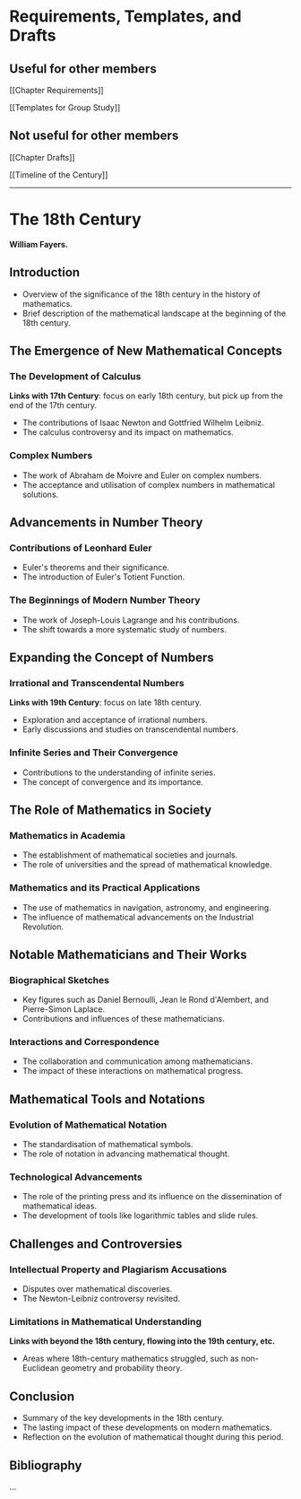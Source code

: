 # Requirements, Templates, and Drafts

## Useful for other members

[[Chapter Requirements]]

[[Templates for Group Study]]

## Not useful for other members

[[Chapter Drafts]]

[[Timeline of the Century]]

___

# The 18th Century

**William Fayers.**

## Introduction

- Overview of the significance of the 18th century in the history of mathematics.
- Brief description of the mathematical landscape at the beginning of the 18th century.

## The Emergence of New Mathematical Concepts

### The Development of Calculus

**Links with 17th Century**: focus on early 18th century, but pick up from the end of the 17th century.

- The contributions of Isaac Newton and Gottfried Wilhelm Leibniz.
- The calculus controversy and its impact on mathematics.

### Complex Numbers

- The work of Abraham de Moivre and Euler on complex numbers.
- The acceptance and utilisation of complex numbers in mathematical solutions.

## Advancements in Number Theory

### Contributions of Leonhard Euler

- Euler's theorems and their significance.
- The introduction of Euler's Totient Function.

### The Beginnings of Modern Number Theory

- The work of Joseph-Louis Lagrange and his contributions.
- The shift towards a more systematic study of numbers.

## Expanding the Concept of Numbers

### Irrational and Transcendental Numbers

**Links with 19th Century**: focus on late 18th century.

- Exploration and acceptance of irrational numbers.
- Early discussions and studies on transcendental numbers.

### Infinite Series and Their Convergence

- Contributions to the understanding of infinite series.
- The concept of convergence and its importance.

## The Role of Mathematics in Society

### Mathematics in Academia

- The establishment of mathematical societies and journals.
- The role of universities and the spread of mathematical knowledge.

### Mathematics and its Practical Applications

- The use of mathematics in navigation, astronomy, and engineering.
- The influence of mathematical advancements on the Industrial Revolution.

## Notable Mathematicians and Their Works

### Biographical Sketches

- Key figures such as Daniel Bernoulli, Jean le Rond d'Alembert, and Pierre-Simon Laplace.
- Contributions and influences of these mathematicians.

### Interactions and Correspondence

- The collaboration and communication among mathematicians.
- The impact of these interactions on mathematical progress.

## Mathematical Tools and Notations

### Evolution of Mathematical Notation

- The standardisation of mathematical symbols.
- The role of notation in advancing mathematical thought.

### Technological Advancements

- The role of the printing press and its influence on the dissemination of mathematical ideas.
- The development of tools like logarithmic tables and slide rules.

## Challenges and Controversies

### Intellectual Property and Plagiarism Accusations

- Disputes over mathematical discoveries.
- The Newton-Leibniz controversy revisited.

### Limitations in Mathematical Understanding

**Links with beyond the 18th century, flowing into the 19th century, etc.**

- Areas where 18th-century mathematics struggled, such as non-Euclidean geometry and probability theory.

## Conclusion

- Summary of the key developments in the 18th century.
- The lasting impact of these developments on modern mathematics.
- Reflection on the evolution of mathematical thought during this period.

## Bibliography

...